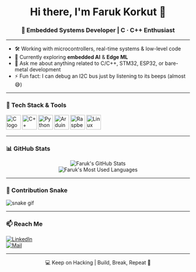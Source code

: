 <h1 align="center">Hi there, I'm Faruk Korkut 👋</h1>
<h3 align="center">🔧 Embedded Systems Developer | C · C++ Enthusiast</h3>

---

- 🛠️ Working with microcontrollers, real-time systems & low-level code  
- 🧠 Currently exploring **embedded AI** & **Edge ML**  
- 💬 Ask me about anything related to C/C++, STM32, ESP32, or bare-metal development  
- ⚡ Fun fact: I can debug an I2C bus just by listening to its beeps (almost 😅)

---

### 🧰 Tech Stack & Tools

<p align="left">
  <img src="https://cdn.jsdelivr.net/gh/devicons/devicon/icons/c/c-original.svg" width="40" alt="C logo"/>
  <img src="https://cdn.jsdelivr.net/gh/devicons/devicon/icons/cplusplus/cplusplus-original.svg" width="40" alt="C++ logo"/>
  <img src="https://cdn.jsdelivr.net/gh/devicons/devicon/icons/python/python-original.svg" width="40" alt="Python logo"/>
  <img src="https://cdn.jsdelivr.net/gh/devicons/devicon/icons/arduino/arduino-original.svg" width="40" alt="Arduino logo"/>
  <img src="https://cdn.jsdelivr.net/gh/devicons/devicon/icons/raspberrypi/raspberrypi-original.svg" width="40" alt="Raspberry Pi"/>
  <img src="https://cdn.jsdelivr.net/gh/devicons/devicon/icons/linux/linux-original.svg" width="40" alt="Linux"/>
</p>

---

### 📊 GitHub Stats

<p align="center">
  <img src="https://github-readme-stats.vercel.app/api?username=farukkorkut1&show_icons=true&theme=radical" alt="Faruk's GitHub Stats" />
  <br>
  <img src="https://github-readme-stats.vercel.app/api/top-langs/?username=farukkorkut1&layout=compact&theme=radical" alt="Faruk's Most Used Languages" />
</p>

---

### 🐍 Contribution Snake

![snake gif](https://github.com/farukkorkut/farukkorkut1/blob/output/github-contribution-grid-snake.svg)

---

### 📫 Reach Me

[![LinkedIn](https://img.shields.io/badge/LinkedIn-blue?logo=linkedin&style=flat)](https://linkedin.com/in/faruk-korkut)  
[![Mail](https://img.shields.io/badge/Email-DarkRed?logo=gmail&logoColor=white)](mailto:faruk@example.com)

---

<p align="center">💻 Keep on Hacking | Build, Break, Repeat 🚀</p>
